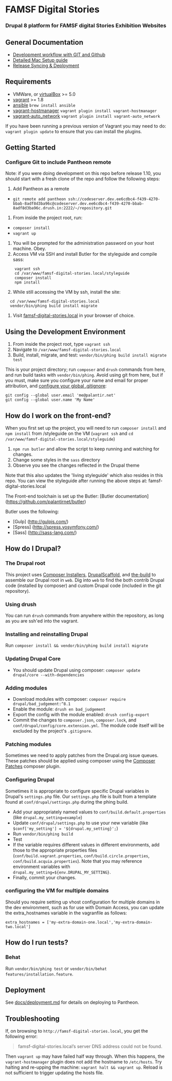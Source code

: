 # FAMSF Digital Stories
### Drupal 8 platform for FAMSF digital Stories Exhibition Websites

## General Documentation
* [Development workflow with GIT and Github](/docs/git/git-intro.md)
* [Detailed Mac Setup guide](/docs/mac-setup.md)
* [Release Syncing & Deployment](docs/deployment.md)

## Requirements

* VMWare, or [virtualBox](https://www.virtualbox.org/wiki/Downloads) >= 5.0
* [vagrant](https://www.vagrantup.com/) >= 1.8
* [ansible](https://github.com/ansible/ansible) `brew install ansible`
* [vagrant-hostmanager](https://github.com/smdahlen/vagrant-hostmanager) `vagrant plugin install vagrant-hostmanager`
* [vagrant-auto_network](https://github.com/oscar-stack/vagrant-auto_network) `vagrant plugin install vagrant-auto_network`

If you have been running a previous version of Vagrant you may need to do: `vagrant plugin update` to ensure that you can install the plugins.

## Getting Started

### Configure Git to include Pantheon remote 
Note: if you were doing development on this repo before release 1.10, you should start with a fresh clone of the repo and follow the following steps:

1. Add Pantheon as a remote
 * `git remote add pantheon ssh://codeserver.dev.ee6cdbc4-f439-4270-bbab-8adf8d3ba96c@codeserver.dev.ee6cdbc4-f439-4270-bbab-8adf8d3ba96c.drush.in:2222/~/repository.git`


1. From inside the project root, run:
 * `composer install`
 * `vagrant up`
1. You will be prompted for the administration password on your host machine. Obey.
1. Access VM via SSH and install Butler for the styleguide and compile sass:
```
    vagrant ssh
    cd /var/www/famsf-digital-stories.local/styleguide
    composer install
    npm install

```

2. While still accessing the VM by ssh, install the site:

  ```
    cd /var/www/famsf-digital-stories.local
    vendor/bin/phing build install migrate
  ```

1. Visit [famsf-digital-stories.local](http://famsf-digital-stories.local) in your browser of choice.

## Using the Development Environment

1. From inside the project root, type `vagrant ssh`
1. Navigate to `/var/www/famsf-digital-stories.local`
1. Build, install, migrate, and test: `vendor/bin/phing build install migrate test`

This is your project directory; run `composer` and `drush` commands from here, and run build tasks with `vendor/bin/phing`. Avoid using git from here, but if you must, make sure you configure your name and email for proper attribution, and [configure your global .gitignore](https://github.com/palantirnet/development_documentation/blob/master/guidelines/git/gitignore.md):

```
git config --global user.email 'me@palantir.net'
git config --global user.name 'My Name'
```

## How do I work on the front-end?

When you first set up the project, you will need to run `composer install` and `npm install` from /styleguide on the VM (`vagrant ssh` and `cd /var/www/famsf-digital-stories.local/styleguide`)

1. `npm run butler` and allow the script to keep running and watching for changes. 
1. Change some styles in the `sass` directory
1. Observe you see the changes reflected in the Drupal theme

Note that this also updates the 'living styleguide' which also resides in this repo. You can view the styleguide after running the above steps at: famsf-digital-stories.local

The Front-end toolchain is set up the Butler:
[Butler documentation] (https://github.com/palantirnet/butler) 

Butler uses the following:
* [Gulp] (http://gulpjs.com/)
* [Spress] (http://spress.yosymfony.com/)
* [Sass] (http://sass-lang.com/)

## How do I Drupal?

### The Drupal root

This project uses [Composer Installers](https://github.com/composer/installers), [DrupalScaffold](https://github.com/drupal-composer/drupal-scaffold), and [the-build](https://github.com/palantirnet/the-build) to assemble our Drupal root in `web`. Dig into `web` to find the both contrib Drupal code (installed by composer) and custom Drupal code (included in the git repository).

### Using drush

You can run `drush` commands from anywhere within the repository, as long as you are ssh'ed into the vagrant.

### Installing and reinstalling Drupal

Run `composer install && vendor/bin/phing build install migrate`

### Updating Drupal Core

* You should update Drupal using composer: `composer update drupal/core --with-dependencies`

### Adding modules

* Download modules with composer: `composer require drupal/bad_judgement:^8.1`
* Enable the module: `drush en bad_judgement`
* Export the config with the module enabled: `drush config-export`
* Commit the changes to `composer.json`, `composer.lock`, and `conf/drupal/config/core.extension.yml`. The module code itself will be excluded by the project's `.gitignore`.

### Patching modules

Sometimes we need to apply patches from the Drupal.org issue queues. These patches should be applied using composer using the [Composer Patches](https://github.com/cweagans/composer-patches) composer plugin.

### Configuring Drupal

Sometimes it is appropriate to configure specific Drupal variables in Drupal's `settings.php` file. Our `settings.php` file is built from a template found at `conf/drupal/settings.php` during the phing build.

* Add your appropriately named values to `conf/build.default.properties` (like `drupal.my_setting=example`)
* Update `conf/drupal/settings.php` to use your new variable (like `$conf['my_setting'] = '${drupal.my_setting}';`)
* Run `vendor/bin/phing build`
* Test
* If the variable requires different values in different environments, add those to the appropriate properties files (`conf/build.vagrant.properties`, `conf/build.circle.properties`, `conf/build.acquia.properties`). Note that you may reference environment variables with `drupal.my_setting=${env.DRUPAL_MY_SETTING}`.
* Finally, commit your changes.

### configuring the VM for multiple domains

Should you require setting up vhost configuration for multiple domains in the dev environment, such as for use with Domain Access, you can update the extra_hostnames variable in the vagranfile as follows: 

```
extra_hostnames = ['my-extra-domain-one.local','my-extra-domain-two.local']
```

## How do I run tests?

### Behat

Run `vendor/bin/phing test` or `vendor/bin/behat features/installation.feature`.

## Deployment

See [docs/deployment.md](docs/deployment.md) for details on deploying to Pantheon.

## Troubleshooting

If, on browsing to `http://famsf-digital-stories.local`, you get the following error:
> famsf-digital-stories.local’s server DNS address could not be found.

Then `vagrant up` may have failed half way through. When this happens, the `vagrant-hostmanager` plugin does not add the hostname to `/etc/hosts`. Try halting and re-upping the machine: `vagrant halt && vagrant up`. Reload is not sufficient to trigger updating the hosts file.


